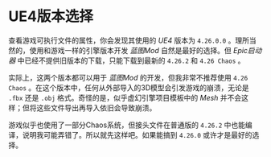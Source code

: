 # UE4版本选择
查看游戏可执行文件的属性，你会发现其使用的 *UE4* 版本为 `4.26.0.0` 。理所当然的，使用和游戏一样的引擎版本开发 *蓝图Mod* 自然是最好的选择。但 *Epic启动器* 中已经不提供旧版本的下载，只能下载到最新的 `4.26.2` 和 `4.26 Chaos` 。

实际上，这两个版本都可以用于 *蓝图Mod* 的开发，但我非常不推荐使用 `4.26 Chaos` 。在这个版本中，任何从外部导入的3D模型会引发游戏的崩溃，无论是 `.fbx` 还是 `.obj` 格式。奇怪的是，似乎虚幻引擎项目模板中的 *Mesh* 并不会这样；但将这些文件导出再导入依旧会导致崩溃。

游戏似乎也使用了一部分Chaos系统，但接头文件在普通版的 `4.26.2` 中也能编译，说明我可能弄错了。所以就先这样吧。如果能搞到 `4.26.0` 或许才是最好的选择。
